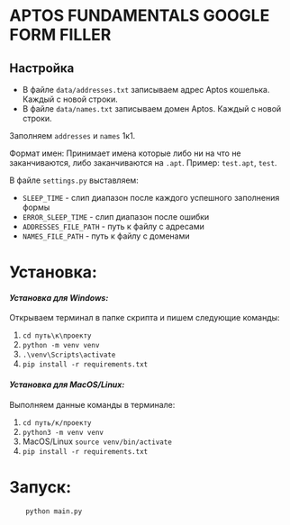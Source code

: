 # APTOS FUNDAMENTALS GOOGLE FORM FILLER

## Настройка
* В файле `data/addresses.txt` записываем адрес Aptos кошелька. Каждый с новой строки.
* В файле `data/names.txt` записываем домен Aptos. Каждый с новой строки.

Заполняем `addresses` и `names` 1к1. 

Формат имен: Принимает имена которые либо ни на что не заканчиваются, либо заканчиваются на `.apt`. 
Пример: `test.apt`, `test`.


В файле `settings.py` выставляем:
* `SLEEP_TIME` - слип диапазон после каждого успешного заполнения формы
* `ERROR_SLEEP_TIME` - слип диапазон после ошибки
* `ADDRESSES_FILE_PATH` - путь к файлу с адресами
* `NAMES_FILE_PATH` - путь к файлу с доменами

# Установка:
#### *Установка для Windows:*
Открываем терминал в папке скрипта и пишем следующие команды:
1. `cd путь\к\проекту`
2. `python -m venv venv`
3. `.\venv\Scripts\activate`
4. `pip install -r requirements.txt`

#### *Установка для MacOS/Linux:*

Выполняем данные команды в терминале:

1. `cd путь/к/проекту`
2. `python3 -m venv venv`
3. MacOS/Linux `source venv/bin/activate`
4. `pip install -r requirements.txt`

# Запуск:
```
    python main.py
